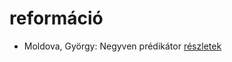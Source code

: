 # reformáció

- Moldova, György: Negyven prédikátor [részletek](../_details/Moldova%2C%20Gy%C3%B6rgy.md#id_1405)